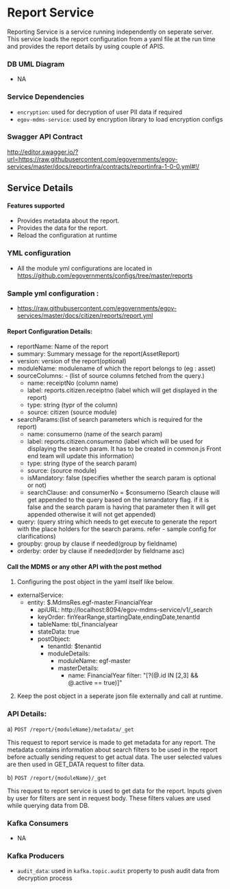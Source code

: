 # Report Service
Reporting Service is a service running independently on seperate server. This service loads the report configuration from a yaml file at the run time and provides the report details by using
couple of APIS.


### DB UML Diagram

- NA

### Service Dependencies
- `encryption`: used for decryption of user PII data if required
- `egov-mdms-service`: used by encryption library to load encryption configs

### Swagger API Contract
http://editor.swagger.io/?url=https://raw.githubusercontent.com/egovernments/egov-services/master/docs/reportinfra/contracts/reportinfra-1-0-0.yml#!/

## Service Details

#### Features supported
- Provides metadata about the report.
- Provides the data for the report.
- Reload the configuration at runtime

### YML configuration
- All the module yml configurations are located in https://github.com/egovernments/configs/tree/master/reports

### Sample yml configuration :
- https://raw.githubusercontent.com/egovernments/egov-services/master/docs/citizen/reports/report.yml


#### Report Configuration Details:
- reportName: Name of the report<br />
- summary: Summary message for the report(AssetReport)<br />
- version: version of the report(optional)<br />
- moduleName: modulename of which the report belongs to (eg : asset)<br />
- sourceColumns: - (list of source columns fetched from the query.)<br />
  - name: receiptNo (column name)<br />
  - label: reports.citizen.receiptno (label which will get displayed in the report)<br />
  - type: string (typr of the column)<br />
  - source: citizen (source module)<br />
- searchParams:(list of search parameters which is required for the report)<br />
  - name: consumerno (name of the search param)<br />
  - label: reports.citizen.consumerno (label which will be used for displaying the search param. It has to be created in common.js Front end team will update this information)<br />
  - type: string (type of the search param)<br />
  - source: (source module)<br />
  - isMandatory: false (specifies whether the search param is optional or not)<br />
  - searchClause: and consumerNo = $consumerno (Search clause will get appended to the query based on the ismandatory flag. if it is false and the search param is having that parameter then it will get appended
    otherwise it will not get appended)<br />
- query: (query string which needs to get execute to generate the report with the place holders for the search params. refer - sample config for clarifications)<br />
- groupby: group by clause if needed(group by fieldname)<br />
- orderby: order by clause if needed(order by fieldname asc)<br />

#### Call the MDMS or any other API with the post method
1. Configuring the post object in the yaml itself like below.

- externalService:
  - entity: $.MdmsRes.egf-master.FinancialYear
    - apiURL:  http://localhost:8094/egov-mdms-service/v1/_search
    - keyOrder: finYearRange,startingDate,endingDate,tenantId
    - tableName: tbl_financialyear
    - stateData: true
    - postObject:
      - tenantId: $tenantid
      - moduleDetails:
        - moduleName: egf-master
        - masterDetails:
          - name: FinancialYear
          filter: "[?(@.id IN [2,3] && @.active == true)]"
2. Keep the post object in a seperate json file externally and call at runtime.

### API Details:
a) `POST /report/{moduleName}/metadata/_get`

This request to report service is made to get metadata for any report. The metadata contains information about search filters to be used in the report before actually sending request to get actual data. The user selected values are then used in GET_DATA request to filter data.

b) `POST /report/{moduleName}/_get`

This request to report service is used to get data for the report. Inputs given by user for filters are sent in request body. These filters values are used while querying data from DB.

### Kafka Consumers

- NA

### Kafka Producers

- `audit_data`: used in `kafka.topic.audit` property to push audit data from decryption process
